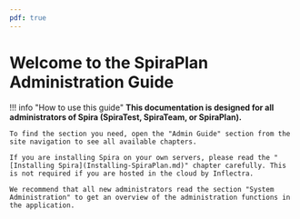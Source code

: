 ```yaml
---
pdf: true
---
```


# Welcome to the SpiraPlan Administration Guide

!!! info "How to use this guide"
    **This documentation is designed for all administrators of Spira (SpiraTest, SpiraTeam, or SpiraPlan).**

    To find the section you need, open the "Admin Guide" section from the site navigation to see all available chapters.

    If you are installing Spira on your own servers, please read the "[Installing Spira](Installing-SpiraPlan.md)" chapter carefully. This is not required if you are hosted in the cloud by Inflectra.

    We recommend that all new administrators read the section "System Administration" to get an overview of the administration functions in the application.